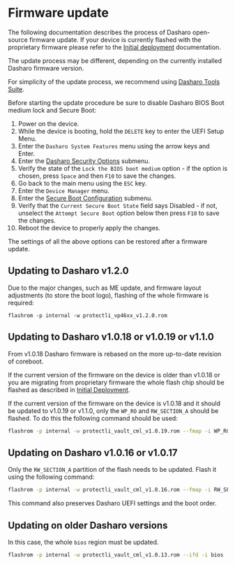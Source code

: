 # Firmware update

The following documentation describes the process of Dasharo open-source
firmware update. If your device is currently flashed with the proprietary
firmware please refer to the [Initial deployment](initial-deployment.md)
documentation.

The update process may be different, depending on the currently installed
Dasharo firmware version.

For simplicity of the update process, we recommend using
[Dasharo Tools Suite](https://docs.dasharo.com/dasharo-tools-suite/overview).

Before starting the update procedure be sure to disable Dasharo BIOS Boot medium
lock and Secure Boot:

1. Power on the device.
1. While the device is booting, hold the `DELETE` key to enter the UEFI Setup
   Menu.
1. Enter the `Dasharo System Features` menu using the arrow keys and Enter.
1. Enter the [Dasharo Security Options](https://docs.dasharo.com/dasharo-menu-docs/dasharo-system-features/#dasharo-security-options)
   submenu.
1. Verify the state of the `Lock the BIOS boot medium` option - if the option
   is chosen, press `Space` and then `F10` to save the changes.
1. Go back to the main menu using the `ESC` key.
1. Enter the `Device Manager` menu.
1. Enter the [Secure Boot Configuration](https://docs.dasharo.com/dasharo-menu-docs/device-manager/#secure-boot-configuration)
   submenu.
1. Verify that the `Current Secure Boot State` field says Disabled - if not,
   unselect the `Attempt Secure Boot` option below then press `F10` to save the
   changes.
1. Reboot the device to properly apply the changes.

The settings of all the above options can be restored after a firmware update.

## Updating to Dasharo v1.2.0

Due to the major changes, such as ME update, and firmware layout adjustments
(to store the boot logo), flashing of the whole firmware is required:

```shell
flashrom -p internal -w protectli_vp46xx_v1.2.0.rom
```

## Updating to Dasharo v1.0.18 or v1.0.19 or v1.1.0

From v1.0.18 Dasharo firmware is rebased on the more up-to-date revision of
coreboot.

If the current version of the firmware on the device is older than v1.0.18 or
you are migrating from proprietary firmware the whole flash chip should be
flashed as described in [Initial Deployment](initial-deployment.md).

If the current version of the firmware on the device is v1.0.18 and it should
be updated to v1.0.19 or v1.1.0, only the `WP_RO` and `RW_SECTION_A` should be
flashed. To do this the following command should be used:

```bash
flashrom -p internal -w protectli_vault_cml_v1.0.19.rom --fmap -i WP_RO -i RW_SECTION_A
```

## Updating on Dasharo v1.0.16 or v1.0.17

Only the `RW_SECTION_A` partition of the flash needs to be updated. Flash it
using the following command:

```bash
flashrom -p internal -w protectli_vault_cml_v1.0.16.rom --fmap -i RW_SECTION_A
```

This command also preserves Dasharo UEFI settings and the boot order.

## Updating on older Dasharo versions

In this case, the whole `bios` region must be updated.

```bash
flashrom -p internal -w protectli_vault_cml_v1.0.13.rom --ifd -i bios
```
